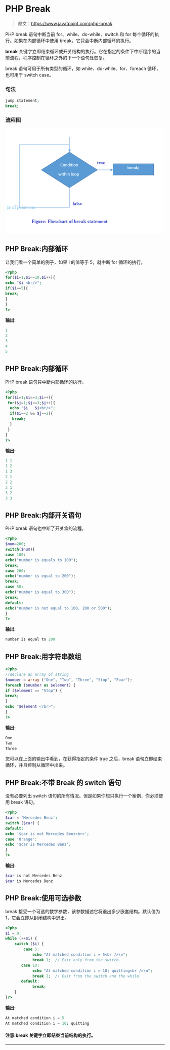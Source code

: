 # PHP Break

> 原文：<https://www.javatpoint.com/php-break>

PHP break 语句中断当前 for、while、do-while、switch 和 for 每个循环的执行。如果在内部循环中使用 break，它只会中断内部循环的执行。

**break** 关键字立即结束循环或开关结构的执行。它在指定的条件下中断程序的当前流程，程序控制在循环之外的下一个语句处恢复。

break 语句可用于所有类型的循环，如 while、do-while、for、foreach 循环，也可用于 switch case。

### 句法

```php
jump statement;
break;

```

### 流程图

![PHP break statement flowchart](img/b50bf5fcc838171a2fcd4a6da693552a.png)

## PHP Break:内部循环

让我们看一个简单的例子，如果 I 的值等于 5，就中断 for 循环的执行。

```php
<?php  
for($i=1;$i<=10;$i++){  
echo "$i <br/>";  
if($i==5){  
break;  
}  
}  
?>

```

**输出:**

```php
1
2
3
4
5

```

## PHP Break:内部循环

PHP break 语句只中断内部循环的执行。

```php
<?php  
for($i=1;$i<=3;$i++){  
 for($j=1;$j<=3;$j++){  
  echo "$i   $j<br/>";  
  if($i==2 && $j==2){  
   break;  
  }  
 }  
}  
?>

```

**输出:**

```php
1 1
1 2
1 3
2 1
2 2
3 1
3 2
3 3

```

## PHP Break:内部开关语句

PHP break 语句也中断了开关盒的流程。

```php
<?php      
$num=200;      
switch($num){      
case 100:      
echo("number is equals to 100");      
break;      
case 200:      
echo("number is equal to 200");      
break;      
case 50:      
echo("number is equal to 300");      
break;      
default:      
echo("number is not equal to 100, 200 or 500");      
}     
?>

```

**输出:**

```php
number is equal to 200

```

## PHP Break:用字符串数组

```php
<?php
//declare an array of string
$number = array ("One", "Two", "Three", "Stop", "Four");
foreach ($number as $element) {
if ($element == "Stop") {
break;
}
echo "$element </br>";
}
?>

```

**输出:**

```php
One 
Two 
Three

```

您可以在上面的输出中看到，在获得指定的条件 true 之后，break 语句立即结束循环，并且控制从循环中出来。

## PHP Break:不带 Break 的 switch 语句

没有必要列出 switch 语句的所有情况。但是如果你想只执行一个案例，你必须使用 break 语句。

```php
<?php
$car = 'Mercedes Benz';
switch ($car) {  
default:
echo '$car is not Mercedes Benz<br>';
case 'Orange':
echo '$car is Mercedes Benz';
}
?>

```

**输出:**

```php
$car is not Mercedes Benz
$car is Mercedes Benz

```

## PHP Break:使用可选参数

break 接受一个可选的数字参数，该参数描述它将退出多少嵌套结构。默认值为 1，它会立即从封闭结构中退出。

```php
<?php
$i = 0;
while (++$i) {
    switch ($i) {
        case 5:
            echo "At matched condition i = 5<br />\n";
            break 1;  // Exit only from the switch. 
       case 10:
            echo "At matched condition i = 10; quitting<br />\n";
            break 2;  // Exit from the switch and the while. 
       default:
            break;
    }
}?>

```

**输出:**

```php
At matched condition i = 5
At matched condition i = 10; quitting

```

#### 注意:break 关键字立即结束当前结构的执行。

* * *